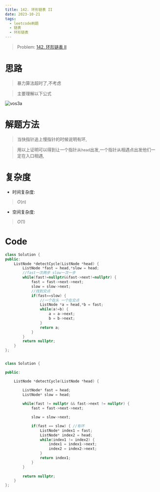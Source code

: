 ```yaml
---
title: 142. 环形链表 II
date: 2023-10-21
tags:
  - leetcode刷题
  - 链表
  - 环形链表
---
```

> Problem: [142. 环形链表 II](https://leetcode.cn/problems/linked-list-cycle-ii/description/)

# 思路

> 暴力算法超时了,不考虑

> 主要理解以下公式

![vos3a](/images/posts/vos3a.jpg)

# 解题方法

> 当快指针追上慢指针的时候说明有环,

> 用以上证明可以得到让一个指针从`head`出发,一个指针从相遇点出发他们一定在入口相遇,

# 复杂度

- 时间复杂度:

> $O(n)$

- 空间复杂度:

> $O(1)$

# Code

```cpp
class Solution {
public:
    ListNode *detectCycle(ListNode *head) {
        ListNode *fast = head,*slow = head;
        //fast一次两步 slow一次一步
        while(fast!=nullptr&&fast->next!=nullptr) {
            fast = fast->next->next;
            slow = slow->next;
            //找到交点
            if(fast==slow) {
                //一个在头 一个在交点
                ListNode *a = head,*b = fast;
                while(a!=b) {
                    a = a->next;
                    b = b->next;
                }
                return a;
            }
        }
        return nullptr;
    }
};
```

```C++

class Solution {

public:

    ListNode *detectCycle(ListNode *head) {

        ListNode* fast = head;
        ListNode* slow = head;
  
        while(fast != nullptr && fast->next != nullptr) {
            fast = fast->next->next;

            slow = slow->next;

            if(fast == slow) { //有环
                ListNode* index1 = fast;
                ListNode* index2 = head;
                while(index1 != index2) {
                    index1 = index1->next;
                    index2 = index2->next;
                }
                return index1;
            }
        }
  
        return nullptr;
    }
};
```